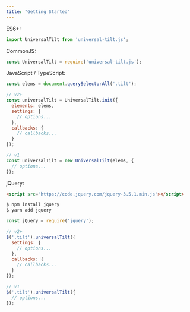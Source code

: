 ```yaml
---
title: "Getting Started"
---
```


ES6+:
```js
import UniversalTilt from 'universal-tilt.js';
```

CommonJS:
```js
const UniversalTilt = require('universal-tilt.js');
```

JavaScript / TypeScript:
```js
const elems = document.querySelectorAll('.tilt');

// v2+
const universalTilt = UniversalTilt.init({
  elements: elems,
  settings: {
    // options...
  },
  callbacks: {
    // callbacks...
  }
});

// v1
const universalTilt = new UniversalTilt(elems, {
  // options...
});
```

jQuery:
```html
<script src="https://code.jquery.com/jquery-3.5.1.min.js"></script>
```

```bash
$ npm install jquery
$ yarn add jquery
```

```js
const jQuery = require('jquery');
```

```js
// v2+
$('.tilt').universalTilt({
  settings: {
    // options...
  },
  callbacks: {
    // callbacks...
  }
});

// v1
$('.tilt').universalTilt({
  // options...
});
```
